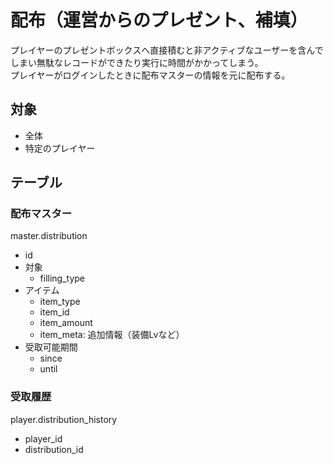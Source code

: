 # 配布（運営からのプレゼント、補填）
プレイヤーのプレゼントボックスへ直接積むと非アクティブなユーザーを含んでしまい無駄なレコードができたり実行に時間がかかってしまう。  
プレイヤーがログインしたときに配布マスターの情報を元に配布する。

## 対象
- 全体
- 特定のプレイヤー

## テーブル

### 配布マスター
master.distribution
- id
- 対象
  - filling_type
- アイテム
  - item_type
  - item_id
  - item_amount
  - item_meta: 追加情報（装備Lvなど）
- 受取可能期間
  - since
  - until

### 受取履歴
player.distribution_history
- player_id
- distribution_id
